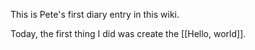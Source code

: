 
This is Pete's first diary entry in this wiki.

Today, the first thing I did was create the [[Hello, world]].